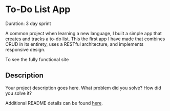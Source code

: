 # To-Do List App

Duration: 3 day sprint

A common project when learning a new language, I built a simple app that creates and tracks a to-do list.  This the first app I have made that combines CRUD in its entirety, uses a RESTful architecture, and implements responsive design.

To see the fully functional site

## Description

Your project description goes here. What problem did you solve? How did you solve it?

Additional README details can be found [here](https://github.com/PrimeAcademy/readme-template/blob/master/README.md).
